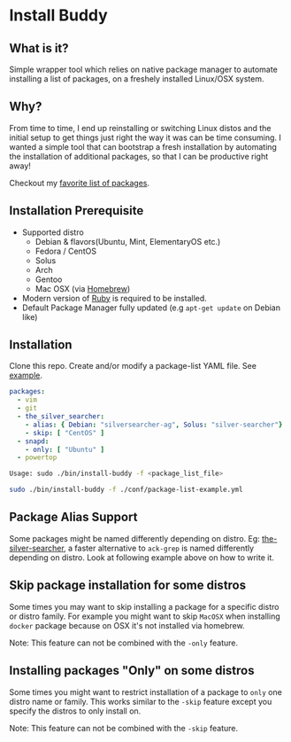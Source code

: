# Install Buddy

## What is it?
Simple wrapper tool which relies on native package manager to automate installing a list of packages, on a freshely installed Linux/OSX system.

## Why?
From time to time, I end up reinstalling or switching Linux distos and the initial setup to get things just right the way it was can be time consuming. I wanted a simple tool that can bootstrap a fresh installation by automating the installation of additional packages, so that I can be productive right away!

Checkout my [favorite list of packages](https://github.com/geekaholic/mydotfiles/blob/master/my-packages.yml).

## Installation Prerequisite
* Supported distro
  - Debian & flavors(Ubuntu, Mint, ElementaryOS etc.)
  - Fedora / CentOS
  - Solus
  - Arch
  - Gentoo
  - Mac OSX (via [Homebrew](https://brew.sh))
* Modern version of [Ruby](https://www.ruby-lang.org/en/documentation/installation/) is required to be installed.
* Default Package Manager fully updated (e.g `apt-get update` on Debian like)

## Installation
Clone this repo. Create and/or modify a package-list YAML file. See [example](https://github.com/geekaholic/install-buddy/blob/master/conf/package-list-example.yml).

```yaml
packages:
  - vim
  - git
  - the_silver_searcher:
    - alias: { Debian: "silversearcher-ag", Solus: "silver-searcher"}
    - skip: [ "CentOS" ]
  - snapd:
    - only: [ "Ubuntu" ]
  - powertop
```

```bash
Usage: sudo ./bin/install-buddy -f <package_list_file>
```

```bash
sudo ./bin/install-buddy -f ./conf/package-list-example.yml
```

## Package Alias Support
Some packages might be named differently depending on distro.
Eg: [the-silver-searcher](https://github.com/ggreer/the_silver_searcher), a faster alternative to `ack-grep` is named differently depending on distro. Look at following example above on how to write it.

## Skip package installation for some distros
Some times you may want to skip installing a package for a specific distro or distro family. For example you might want to skip `MacOSX` when installing `docker` package because on OSX it's not installed via homebrew.

Note: This feature can not be combined with the `-only` feature.

## Installing packages "Only" on some distros
Some times you might want to restrict installation of a package to `only` one distro name or family. This works similar to the `-skip` feature except you specify the distros to only install on.

Note: This feature can not be combined with the `-skip` feature.
